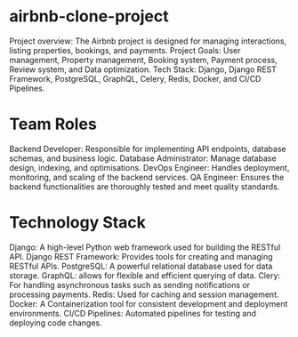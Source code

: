 # airbnb-clone-project
Project overview: The Airbnb project is designed for managing interactions, listing properties, bookings, and payments. Project Goals: User management, Property management, Booking system, Payment process, Review system, and Data optimization. Tech Stack: Django, Django REST Framework, PostgreSQL, GraphQL, Celery, Redis, Docker, and CI/CD Pipelines.


# Team Roles
Backend Developer: Responsible for implementing API endpoints, database schemas, and business logic.
Database Administrator: Manage database design, indexing, and optimisations.
DevOps Engineer: Handles deployment, monitoring, and scaling of the backend services.
QA Engineer: Ensures the backend functionalities are thoroughly tested and meet quality standards.


# Technology Stack
Django: A high-level Python web framework used for building the RESTful API.
Django REST Framework: Provides tools for creating and managing RESTful APIs.
PostgreSQL: A powerful relational database used for data storage.
GraphQL: allows for flexible and efficient querying of data.
Clery: For handling asynchronous tasks such as sending notifications or processing payments.
Redis: Used for caching and session management.
Docker: A Containerization tool for consistent development and deployment environments.
CI/CD Pipelines: Automated pipelines for testing and deploying code changes.
